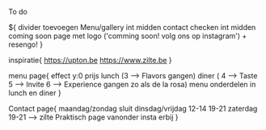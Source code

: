 To do

${
    divider toevoegen
    Menu/gallery int midden
    contact checken int midden
    coming soon page met logo ('comming soon! volg ons op instagram') + resengo!
}

inspiratie{
    https://upton.be
    https://www.zilte.be
}


menu page{
    effect y:0
    prijs 
    lunch (3 --> Flavors gangen)
    diner ( 4 --> Taste 
            5 --> Invite
            6 --> Experience
            gangen zo als de la rosa)
    menu onderdelen in lunch en diner
}

Contact page{
    maandag/zondag sluit
    dinsdag/vrijdag 12-14 19-21
    zaterdag 19-21
    --> zilte Praktisch page vanonder
    insta erbij
}
